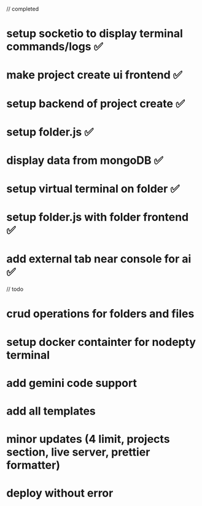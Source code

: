// completed
# setup socketio to display terminal commands/logs ✅
# make project create ui frontend ✅
# setup backend of project create ✅
# setup folder.js ✅
# display data from mongoDB ✅
# setup virtual terminal on folder ✅
# setup folder.js with folder frontend ✅
# add external tab near console for ai ✅

// todo
# crud operations for folders and files
# setup docker containter for nodepty terminal
# add gemini code support
# add all templates
# minor updates (4 limit, projects section, live server, prettier formatter)
# deploy without error
